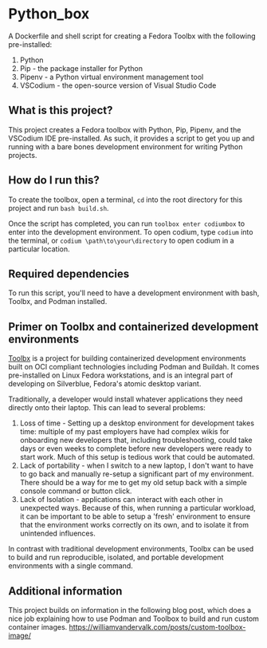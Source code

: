 # Python_box
A Dockerfile and shell script for creating a Fedora Toolbx  with the following pre-installed:
1. Python
2. Pip - the package installer for Python
3. Pipenv - a Python virtual environment management tool
4. VSCodium - the open-source version of Visual Studio Code

## What is this project?
This project creates a Fedora toolbox with Python, Pip, Pipenv, and the VSCodium IDE  pre-installed. As such, it provides a script to get you up and running with a bare bones development environment for writing Python projects. 

## How do I run this? 
To create the toolbox, open a terminal, `cd` into the root directory for this project and run `bash build.sh`. 

Once the script has completed, you can run `toolbox enter codiumbox` to enter into the development environment. To open codium, type `codium` into the terminal, or `codium \path\to\your\directory` to open codium in a particular location.

## Required dependencies
To run this script, you'll need to have a development environment with bash, Toolbx, and Podman installed. 

## Primer on Toolbx and containerized development environments
[Toolbx](https://github.com/containers/toolbox/) is a project for building containerized development environments built on OCI compliant technologies including Podman and Buildah. It comes pre-installed on Linux Fedora workstations, and is an integral part of developing on Silverblue, Fedora's atomic desktop variant. 

Traditionally, a developer would install whatever applications they need directly onto their laptop. This can lead to several problems: 
1. Loss of time - Setting up a desktop environment for development takes time: multiple of my past employers have had complex wikis for onboarding new developers that, including troubleshooting, could take days or even weeks to complete before new developers were ready to start work. Much of this setup is tedious work that could be automated. 
2. Lack of portability - when I switch to a new laptop, I don't want to have to go back and manually re-setup a significant part of my environment. There should be a way for me to get my old setup back with a simple console command or button click.
3. Lack of Isolation - applications can interact with each other in unexpected ways. Because of this, when running a particular workload, it can be important to be able to setup a 'fresh' environment to ensure that the environment works correctly on its own, and to isolate it from unintended influences.

In contrast with traditional development environments, Toolbx can be used to build and run reproducible, isolated, and portable development environments with a single command. 

## Additional information
This project builds on information in the following blog post, which does a nice job explaining how to use Podman and Toolbox to build and run custom container images. 
https://williamvandervalk.com/posts/custom-toolbox-image/

